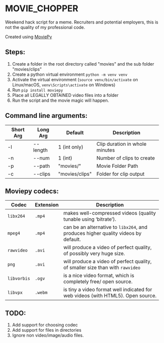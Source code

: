 # MOVIE_CHOPPER

Weekend hack script for a meme. Recruiters and potential employers, this is not the quality of my professional code.

Created using [MoviePy](https://zulko.github.io/moviepy/index.html)

## Steps:
1. Create a folder in the root directory called "movies" and the sub folder "movies/clips"
2. Create a python virtual environment `python -m venv venv`
3. Activate the virtual environment (`source venv/bin/activate` on Linux/macOS, `venv\Scripts\activate` on Windows)
3. Run `pip install moviepy`
4. Place all LEGALLY OBTAINED video files into a folder
5. Run the script and the movie magic will happen.


## Command line arguments:
| Short Arg  | Long Arg | Default | Description |
| ------------- | ------------- | ------------- | ------------- |
| -l  | --length  | 1 (int only) | Clip duration in whole minutes |
| -n  | --num | 1 (int) | Number of clips to create |
| -p  | --path | "movies/" | Movie Folder Path |
| -c  | --clips | "movies/clips" | Folder for clip output |


## Moviepy codecs:
| Codec  | Extension | Description |
| ------------- | ------------- | ------------- |
| `libx264`  | `.mp4`  | makes well-compressed videos (quality tunable using ‘bitrate’).  |
| `mpeg4`  | `.mp4` | can be an alternative to `libx264`, and produces higher quality videos by default. | 
| `rawvideo`  | `.avi` | will produce a video of perfect quality, of possibly very huge size. |
| `png`  | `.avi` | will produce a video of perfect quality, of smaller size than with `rawvideo` |
| `libvorbis`  | `.ogv` | is a nice video format, which is completely free/ open source. |
| `libvpx`  | `.webm` | is tiny a video format well indicated for web videos (with HTML5). Open source. |

## TODO:
1. Add support for choosing codec
2. Add support for files in directories
3. Ignore non video/image/audio files.

